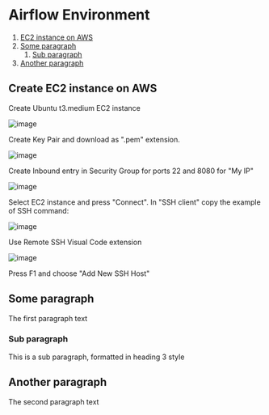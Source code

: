 

# Airflow Environment
1. [EC2 instance on AWS](#ec2instance)
2. [Some paragraph](#paragraph1)
    1. [Sub paragraph](#subparagraph1)
3. [Another paragraph](#paragraph2)

## Create EC2 instance on AWS <a name="ec2instance"></a>

Create Ubuntu t3.medium EC2 instance

![image](https://github.com/user-attachments/assets/906365ed-f9d0-4334-a278-b4c6fe8027a8)

Create Key Pair and download as ".pem" extension.

![image](https://github.com/user-attachments/assets/8d05eabe-0122-440d-8443-5da5d25484b6)

Create Inbound entry in Security Group for ports 22 and 8080 for "My IP"

![image](https://github.com/user-attachments/assets/b7c864d4-dc61-42b7-a1bb-442bb3adeae7)

Select EC2 instance and press "Connect". 
In "SSH client" copy the example of SSH command:

![image](https://github.com/user-attachments/assets/8cfd9ccd-dadd-4d7f-b5b9-f98c488b5076)

Use Remote SSH Visual Code extension 

![image](https://github.com/user-attachments/assets/e526713d-4aed-4ca4-adfd-b680c25788d5)

Press F1 and choose "Add New SSH Host"


## Some paragraph <a name="paragraph1"></a>
The first paragraph text

### Sub paragraph <a name="subparagraph1"></a>
This is a sub paragraph, formatted in heading 3 style

## Another paragraph <a name="paragraph2"></a>
The second paragraph text
